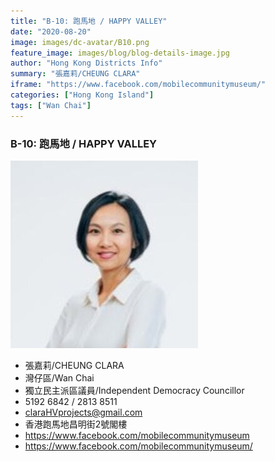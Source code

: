 ```yaml
---
title: "B-10: 跑馬地 / HAPPY VALLEY"
date: "2020-08-20"
image: images/dc-avatar/B10.png
feature_image: images/blog/blog-details-image.jpg
author: "Hong Kong Districts Info"
summary: "張嘉莉/CHEUNG CLARA"
iframe: "https://www.facebook.com/mobilecommunitymuseum/"
categories: ["Hong Kong Island"]
tags: ["Wan Chai"]
---
```


### B-10: 跑馬地 / HAPPY VALLEY  
![](/images/dc-avatar/B10.png)  

 - 張嘉莉/CHEUNG CLARA  
 - 灣仔區/Wan Chai  
 - 獨立民主派區議員/Independent Democracy Councillor  
 - 5192 6842 / 2813 8511  
 - claraHVprojects@gmail.com  
 - 香港跑馬地昌明街2號閣樓  
 - https://www.facebook.com/mobilecommunitymuseum  
 - https://www.facebook.com/mobilecommunitymuseum/
